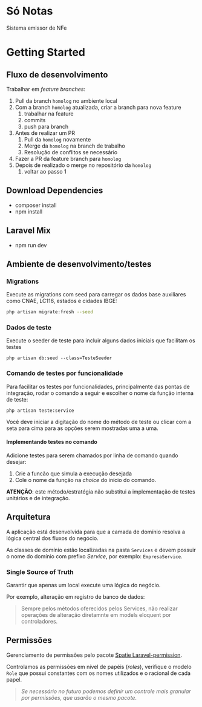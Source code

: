 # Só Notas

Sistema emissor de NFe

# Getting Started

## Fluxo de desenvolvimento

Trabalhar em _feature branches_:

1. Pull da branch `homolog` no ambiente local
2. Com a branch `homolog` atualizada, criar a branch para nova feature
    1. trabalhar na feature
    2. commits
    3. push para branch
3. Antes de realizar um PR
    1. Pull da `homolog` novamente
    2. Merge da `homolog` na branch de trabalho
    3. Resolução de conflitos se necessário
4. Fazer a PR da feature branch para `homolog`
5. Depois de realizado o merge no repositório da `homolog`
    1. voltar ao passo 1

## Download Dependencies
- composer install
- npm install

## Laravel Mix
- npm run dev

## Ambiente de desenvolvimento/testes

### Migrations

Execute as migrations com seed para carregar os dados base auxiliares como CNAE, LC116, estados e cidades IBGE:

```bash
php artisan migrate:fresh --seed
```

### Dados de teste

Execute o seeder de teste para incluir alguns dados iniciais que facilitam os
testes

```
php artisan db:seed --class=TesteSeeder
```

### Comando de testes por funcionalidade

Para facilitar os testes por funcionalidades, principalmente das pontas de integração,
rodar o comando a seguir e escolher o nome da função interna de teste:

```
php artisan teste:service
```

Você deve iniciar a digitação do nome do método de teste ou clicar com a seta para cima para as opções serem mostradas uma a uma.

#### Implementando testes no comando

Adicione testes para serem chamados por linha de comando quando desejar:

1. Crie a funcão que simula a execução desejada
2. Cole o nome da função na _choice_ do início do comando.

**ATENÇÃO**: este método/estratégia não substitui a implementação de testes unitários e de integração.

## Arquitetura

A aplicação está desenvolvida para que a camada de domínio resolva a lógica central dos fluxos do negócio.

As classes de domínio estão localizadas na pasta `Services` e devem possuir o nome do domínio com prefixo _Service_, 
por exemplo: `EmpresaService`.

### Single Source of Truth

Garantir que apenas um local execute uma lógica do negócio.

Por exemplo, alteração em registro de banco de dados:
> Sempre pelos métodos oferecidos pelos Services, não realizar operações de alteração diretamnte
em models eloquent por controladores. 

## Permissões

Gerenciamento de permissões pelo pacote [Spatie Laravel-permission](https://spatie.be/docs/laravel-permission/v5/introduction).

Controlamos as permissões em nível de papéis (_roles_), verifique o modelo `Role` que 
possui constantes com os nomes utilizados e o racional de cada papel. 

> _Se necessário no futuro podemos definir um controle mais granular por permissões, que usarão o mesmo pacote_.


